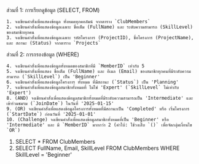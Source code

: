 
ส่วนที่ 1: การเรียกดูข้อมูล (SELECT, FROM)

    1. จงเขียนคำสั่งเพื่อแสดงข้อมูล ทั้งหมดทุกคอลัมน์ จากตาราง `ClubMembers`
    2. จงเขียนคำสั่งเพื่อแสดงข้อมูลเฉพาะ ชื่อเต็ม (FullName) และ ระดับความสามารถ (SkillLevel) ของสมาชิกทุกคน
    3. จงเขียนคำสั่งเพื่อแสดงข้อมูลเฉพาะ รหัสโครงการ (ProjectID), ชื่อโครงการ (ProjectName), และ สถานะ (Status) จากตาราง `Projects`

ส่วนที่ 2: การกรองข้อมูล (WHERE)

    4. จงเขียนคำสั่งเพื่อแสดงข้อมูลทั้งหมดของสมาชิกที่มี `MemberID` เท่ากับ 5
    5. จงเขียนคำสั่งเพื่อแสดง ชื่อเต็ม (FullName) และ อีเมล (Email) ของสมาชิกทุกคนที่มีระดับความสามารถ (`SkillLevel`) เป็น 'Beginner'
    6. จงเขียนคำสั่งเพื่อแสดงข้อมูลโครงการ ทั้งหมด ที่มีสถานะ (`Status`) เป็น 'Planning'
    7. จงเขียนคำสั่งเพื่อแสดงข้อมูลสมาชิกทั้งหมดที่ ไม่ใช่ 'Expert' (`SkillLevel` ไม่เท่ากับ 'Expert')
    8. (AND) จงเขียนคำสั่งเพื่อแสดงข้อมูลสมาชิกทั้งหมดที่มีระดับความสามารถเป็น 'Intermediate' และ เข้าร่วมชมรม (`JoinDate`) ในวันที่ '2025-01-15'
    9. (OR) จงเขียนคำสั่งเพื่อแสดงข้อมูลโครงการทั้งหมดที่มีสถานะเป็น 'Completed' หรือ เริ่มโครงการ (`StartDate`) ก่อนวันที่ '2025-01-01'
    10. (Challenge) จงเขียนคำสั่งเพื่อแสดงข้อมูลสมาชิกทั้งหมดที่เป็น 'Beginner' หรือ 'Intermediate' และ มี `MemberID` มากกว่า 2 (คำใบ้: ใช้วงเล็บ `()` เพื่อจัดกลุ่มเงื่อนไข `OR`)


1. SELECT * FROM ClubMembers
5. SELECT FullName, Email, SkillLevel FROM ClubMembers WHERE SkillLevel = 'Beginner'
